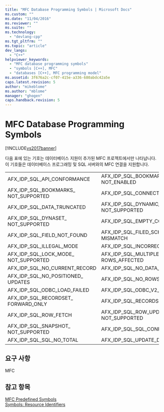 ```yaml
---
title: "MFC Database Programming Symbols | Microsoft Docs"
ms.custom: ""
ms.date: "11/04/2016"
ms.reviewer: ""
ms.suite: ""
ms.technology: 
  - "devlang-cpp"
ms.tgt_pltfrm: ""
ms.topic: "article"
dev_langs: 
  - "C++"
helpviewer_keywords: 
  - "MFC database programming symbols"
  - "symbols [C++], MFC"
  - "databases [C++], MFC programming model"
ms.assetid: 3f676a2c-cf07-415e-a336-680abdc42a5e
caps.latest.revision: 5
author: "mikeblome"
ms.author: "mblome"
manager: "ghogen"
caps.handback.revision: 5
---
```

# MFC Database Programming Symbols
[!INCLUDE[vs2017banner](../assembler/inline/includes/vs2017banner.md)]

다음 표에 있는 기호는 데이터베이스 지원이 추가된 MFC 프로젝트에서만 나타납니다.  이 기호들은 데이터베이스 프로그래밍 및 SQL 서버와의 MFC 연결을 지원합니다.  
  
|||  
|-|-|  
|AFX\_IDP\_SQL\_API\_CONFORMANCE|AFX\_IDP\_SQL\_BOOKMARKS\_ NOT\_ENABLED|  
|AFX\_IDP\_SQL\_BOOKMARKS\_ NOT\_SUPPORTED|AFX\_IDP\_SQL\_CONNECT\_FAIL|  
|AFX\_IDP\_SQL\_DATA\_TRUNCATED|AFX\_IDP\_SQL\_DYNAMIC\_CURSOR\_ NOT\_SUPPORTED|  
|AFX\_IDP\_SQL\_DYNASET\_ NOT\_SUPPORTED|AFX\_IDP\_SQL\_EMPTY\_COLUMN\_LIST|  
|AFX\_IDP\_SQL\_FIELD\_NOT\_FOUND|AFX\_IDP\_SQL\_FILED\_SCHEMA\_ MISMATCH|  
|AFX\_IDP\_SQL\_ILLEGAL\_MODE|AFX\_IDP\_SQL\_INCORRECT\_ODBC|  
|AFX\_IDP\_SQL\_LOCK\_MODE\_ NOT\_SUPPORTED|AFX\_IDP\_SQL\_MULTIPLE\_ ROWS\_AFFECTED|  
|AFX\_IDP\_SQL\_NO\_CURRENT\_RECORD|AFX\_IDP\_SQL\_NO\_DATA\_FOUND|  
|AFX\_IDP\_SQL\_NO\_POSITIONED\_ UPDATES|AFX\_IDP\_SQL\_NO\_ROWS\_AFFECTED|  
|AFX\_IDP\_SQL\_ODBC\_LOAD\_FAILED|AFX\_IDP\_SQL\_ODBC\_V2\_REQUIRED|  
|AFX\_IDP\_SQL\_RECORDSET\_ FORWARD\_ONLY|AFX\_IDP\_SQL\_RECORDSET\_READONLY|  
|AFX\_IDP\_SQL\_ROW\_FETCH|AFX\_IDP\_SQL\_ROW\_UPDATE\_ NOT\_SUPPORTED|  
|AFX\_IDP\_SQL\_SNAPSHOT\_ NOT\_SUPPORTED|AFX\_IDP\_SQL\_SQL\_CONFORMANCE|  
|AFX\_IDP\_SQL\_SQL\_NO\_TOTAL|AFX\_IDP\_SQL\_UPDATE\_DELETE\_FAILED|  
  
## 요구 사항  
 MFC  
  
## 참고 항목  
 [MFC Predefined Symbols](../windows/mfc-predefined-symbols.md)   
 [Symbols: Resource Identifiers](../mfc/symbols-resource-identifiers.md)